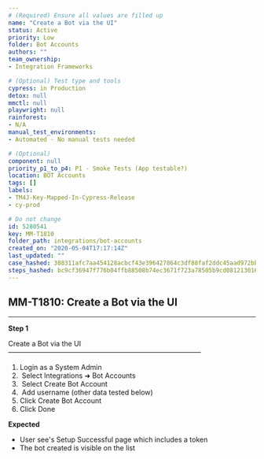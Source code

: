 ```yaml
---
# (Required) Ensure all values are filled up
name: "Create a Bot via the UI"
status: Active
priority: Low
folder: Bot Accounts
authors: ""
team_ownership: 
- Integration Frameworks

# (Optional) Test type and tools
cypress: in Production
detox: null
mmctl: null
playwright: null
rainforest: 
- N/A
manual_test_environments: 
- Automated - No manual tests needed

# (Optional)
component: null
priority_p1_to_p4: P1 - Smoke Tests (App testable?)
location: BOT Accounts
tags: []
labels: 
- TM4J-Key-Mapped-In-Cypress-Release
- cy-prod

# Do not change
id: 5280541
key: MM-T1810
folder_path: integrations/bot-accounts
created_on: "2020-05-04T17:17:14Z"
last_updated: ""
case_hashed: 308311afc7aa454128acbcf43e396427864c3df88faf2ddc45aad972bb1addbcc0006df3ac00c2daa1baa939c49673c7
steps_hashed: bc9cf36947f776b04ffb88508b74ec3671f723a78505b9cd081213016c721466c396ea6c2fcae1d1685b1e28a6c36219
---
```


## MM-T1810: Create a Bot via the UI

---

**Step 1**

Create a Bot via the UI\
————————————————————————————

1. Login as a System Admin
2.  Select Integrations ➜ Bot Accounts
3.  Select Create Bot Account
4.  Add username (other data tested below)
5. Click Create Bot Account
6. Click Done

**Expected**

- User see's Setup Successful page which includes a token
- The bot created is visible on the list
